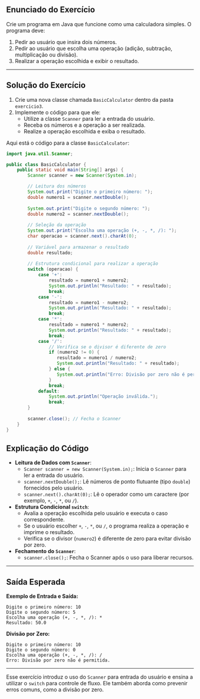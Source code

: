 ## Enunciado do Exercício
Crie um programa em Java que funcione como uma calculadora simples. O programa deve:

1. Pedir ao usuário que insira dois números.
2. Pedir ao usuário que escolha uma operação (adição, subtração, multiplicação ou divisão).
3. Realizar a operação escolhida e exibir o resultado.

---

## Solução do Exercício
1. Crie uma nova classe chamada `BasicCalculator` dentro da pasta `exercicio3`.
2. Implemente o código para que ele:
   - Utilize a classe `Scanner` para ler a entrada do usuário.
   - Receba os números e a operação a ser realizada.
   - Realize a operação escolhida e exiba o resultado.  

Aqui está o código para a classe `BasicCalculator`:
```java
import java.util.Scanner;

public class BasicCalculator {
    public static void main(String[] args) {
        Scanner scanner = new Scanner(System.in);

        // Leitura dos números
        System.out.print("Digite o primeiro número: ");
        double numero1 = scanner.nextDouble();
        
        System.out.print("Digite o segundo número: ");
        double numero2 = scanner.nextDouble();
        
        // Seleção da operação
        System.out.print("Escolha uma operação (+, -, *, /): ");
        char operacao = scanner.next().charAt(0);
        
        // Variável para armazenar o resultado
        double resultado;
        
        // Estrutura condicional para realizar a operação
        switch (operacao) {
            case '+': 
                resultado = numero1 + numero2;
                System.out.println("Resultado: " + resultado);
                break;
            case '-':
                resultado = numero1 - numero2;
                System.out.println("Resultado: " + resultado);
                break;
            case '*':
                resultado = numero1 * numero2;
                System.out.println("Resultado: " + resultado);
                break;
            case '/':
                // Verifica se o divisor é diferente de zero
                if (numero2 != 0) {
                   resultado = numero1 / numero2;
                   System.out.println("Resultado: " + resultado);
                } else {
                   System.out.println("Erro: Divisão por zero não é permitida.");
                }
                break;
            default:
                System.out.println("Operação inválida.");
                break;
        }
    
        scanner.close(); // Fecha o Scanner
    }
}
```

## Explicação do Código
- **Leitura de Dados com `Scanner`**:
  - `Scanner scanner = new Scanner(System.in);`: Inicia o `Scanner` para ler a entrada do usuário.
  - `scanner.nextDouble();`: Lê números de ponto flutuante (tipo `double`) fornecidos pelo usuário.
  - `scanner.next().charAt(0);`: Lê o operador como um caractere (por exemplo, `+`, `-`, `*`, ou `/`).
- **Estrutura Condicional `switch`**:
  - Avalia a operação escolhida pelo usuário e executa o caso correspondente.
  - Se o usuário escolher `+`, `-`, `*`, ou `/`, o programa realiza a operação e imprime o resultado.
  - Verifica se o divisor (`numero2`) é diferente de zero para evitar divisão por zero.
- **Fechamento do `Scanner`**:
  - `scanner.close();`: Fecha o Scanner após o uso para liberar recursos.

---

## Saída Esperada
**Exemplo de Entrada e Saída:**
```plaintext
Digite o primeiro número: 10
Digite o segundo número: 5
Escolha uma operação (+, -, *, /): *
Resultado: 50.0
```

**Divisão por Zero:**
```plaintext
Digite o primeiro número: 10
Digite o segundo número: 0
Escolha uma operação (+, -, *, /): /
Erro: Divisão por zero não é permitida.
```

---

Esse exercício introduz o uso do `Scanner` para entrada do usuário e ensina a utilizar o `switch` para controle de fluxo. Ele também aborda como prevenir erros comuns, como a divisão por zero.